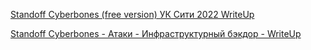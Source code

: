 [Standoff Cyberbones (free version) УК Сити 2022 WriteUp](WriteUp's/Standoff%20Cyberbones%20(free%20version)%20УК%20Сити%202022%20WriteUp.md)

[Standoff Cyberbones - Атаки - Инфраструктурный бэкдор - WriteUp](WriteUp's/Standoff%20Cyberbones%20-%20Атаки%20-%20Инфраструктурный%20бэкдор%20-%20WriteUp.md)

